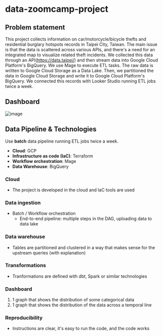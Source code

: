 # data-zoomcamp-project

## Problem statement

This project collects information on car/motorcycle/bicycle thefts and residential burglary hotspots records in Taipei City, Taiwan. The main issue is that the data is scattered across various APIs, and there's a need for an integrated map to visualize related theft incidents. We collected this data through an API(https://data.taipei/) and then stream data into Google Cloud Platform's BigQuery. We use Mage to execute ETL tasks. The raw data is written to Google Cloud Storage as a Data Lake. Then, we partitioned the data in Google Cloud Storage and write it to Google Cloud Platform's BigQuery. We connected this records with Looker Studio running ETL jobs twice a week. 

## Dashboard
![image](https://github.com/jeffCheng/data-zoomcamp-project/blob/560eeb0eb8b5d1ecdd1b66a50b5aca3f2e4540e4/img/dashboard.png)

## Data Pipeline & Technologies
Use **batch** data pipeline running ETL jobs twice a week.
- **Cloud**: GCP
- **Infrastructure as code (IaC)**: Terraform
- **Workflow orchestration**: Mage
- **Data Warehouse**: BigQuery

### Cloud
- The project is developed in the cloud and IaC tools are used

### Data ingestion 

- Batch / Workflow orchestration
    - End-to-end pipeline: multiple steps in the DAG, uploading data to data lake

### Data warehouse
- Tables are partitioned and clustered in a way that makes sense for the upstream queries (with explanation)
### Transformations
- Tranformations are defined with dbt, Spark or similar technologies

### Dashboard

1. 1 graph that shows the distribution of some categorical data
2. 1 graph that shows the distribution of the data across a temporal line

### Reproducibility

- Instructions are clear, it's easy to run the code, and the code works
